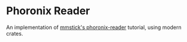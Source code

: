 # Phoronix Reader

An implementation of [mmstick's phoronix-reader](https://github.com/mmstick/phoronix-reader) tutorial, using modern crates.


